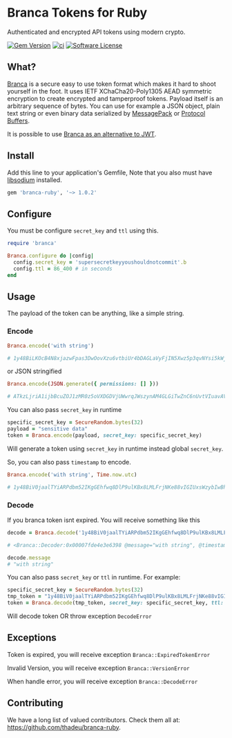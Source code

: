 #  Branca Tokens for Ruby

Authenticated and encrypted API tokens using modern crypto.

[![Gem Version](https://badge.fury.io/rb/branca-ruby.svg)](https://badge.fury.io/rb/branca-ruby)
[![ci](https://github.com/thadeu/branca-ruby/actions/workflows/ruby.yml/badge.svg?branch=main)](https://github.com/thadeu/branca-ruby/actions/workflows/ruby.yml)
[![Software License](https://img.shields.io/badge/license-MIT-brightgreen.svg?style=flat-square)](LICENSE)

## What?

[Branca](https://github.com/thadeu/branca-ruby) is a secure easy to use token format which makes it hard to shoot yourself in the foot. It uses IETF XChaCha20-Poly1305 AEAD symmetric encryption to create encrypted and tamperproof tokens. Payload itself is an arbitrary sequence of bytes. You can use for example a JSON object, plain text string or even binary data serialized by [MessagePack](http://msgpack.org/) or [Protocol Buffers](https://developers.google.com/protocol-buffers/).

It is possible to use [Branca as an alternative to JWT](https://appelsiini.net/2017/branca-alternative-to-jwt/).

## Install

Add this line to your application's Gemfile, Note that you also must have [libsodium](https://download.libsodium.org/doc/) installed.

```ruby
gem 'branca-ruby', '~> 1.0.2'
```

## Configure

You must be configure `secret_key` and `ttl` using this.

```ruby
require 'branca'

Branca.configure do |config|
  config.secret_key = 'supersecretkeyyoushouldnotcommit'.b
  config.ttl = 86_400 # in seconds
end
```

## Usage

The payload of the token can be anything, like a simple string.

### Encode

```ruby
Branca.encode('with string')

# 1y48BiLKOcB4N8xjazwFpas3DwOovXzu6vtbiUr4bDAGLaVyFjIN5Xwz5p3qvNYsi5kWjk7ilgnS
```

or JSON stringified

```ruby
Branca.encode(JSON.generate({ permissions: [] }))

# ATkzLjriA1ijbBcuZOJ1zMR0z5oVXDGDVjUWwrqJWszynAM4GLGiTwZnC6nUvtVIuavAVCMbwcsYqlYKejOI4
```

You can also pass `secret_key` in runtime

```ruby
specific_secret_key = SecureRandom.bytes(32)
payload = "sensitive data"
token = Branca.encode(payload, secret_key: specific_secret_key)
```

Will generate a token using `secret_key` in runtime instead global `secret_key`.

So, you can also pass `timestamp` to encode.

```ruby
Branca.encode('with string', Time.now.utc)

# 1y48BiV0jaalTYiARPdbm52IKgGEhfwq8DlP9ulKBx8LMLFrjNKe88vIGIUxsWzybIwBhmVvIam5
```

### Decode

If you branca token isnt expired. You will receive something like this

```ruby
decode = Branca.decode('1y48BiV0jaalTYiARPdbm52IKgGEhfwq8DlP9ulKBx8LMLFrjNKe88vIGIUxsWzybIwBhmVvIam5')

# <Branca::Decoder:0x00007fde4e3e6398 @message="with string", @timestamp=2020-10-27 03:44:03 UTC>

decode.message
# "with string"
```

You can also pass `secret_key` or `ttl` in runtime. For example:

```ruby
specific_secret_key = SecureRandom.bytes(32)
tmp_token = "1y48BiV0jaalTYiARPdbm52IKgGEhfwq8DlP9ulKBx8LMLFrjNKe88vIGIUxsWzybIwBhmVvIam5"
token = Branca.decode(tmp_token, secret_key: specific_secret_key, ttl: 30)
```

Will decode token OR throw exception `DecodeError`

## Exceptions

Token is expired, you will receive exception `Branca::ExpiredTokenError`

Invalid Version, you will receive exception `Branca::VersionError`

When handle error, you will receive exception `Branca::DecodeError`

## Contributing

We have a long list of valued contributors. Check them all at: https://github.com/thadeu/branca-ruby.
